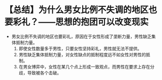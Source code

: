 # 【总结】为什么男女比例不失调的地区也要彩礼？——思想的抱团可以改变现实

-   男女比例不失调的地区也要彩礼，原因在于女性形成了垄断力量，男性缺乏集体抵制力量。
    1.  即使女性数量多于男性，只要女性坚持彩礼，男性就无法不提供。
    2.  男性缺乏集体抵制力量，对女性缺点的抵制程度远不如女性对男性的抵制。
    3.  在男女博弈中，女性在某几个点上形成一致观点，而男性在要求上存在分歧，导致被各个击破。